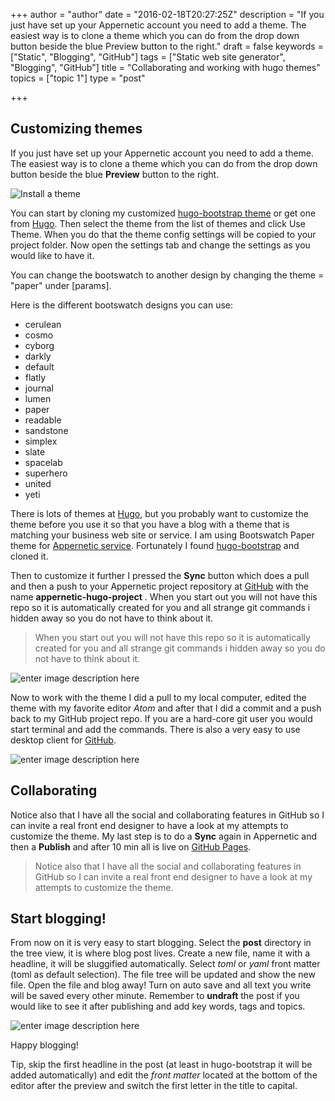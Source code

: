 +++
author = "author"
date = "2016-02-18T20:27:25Z"
description = "If you just have set up your Appernetic account you need to add a theme. The easiest way is to clone a theme which you can do from the drop down button beside the blue Preview button to the right."
draft = false
keywords = ["Static", "Blogging", "GitHub"]
tags = ["Static web site generator", "Blogging", "GitHub"]
title = "Collaborating and working with hugo themes"
topics = ["topic 1"]
type = "post"

+++
## Customizing themes
If you just have set up your Appernetic account you need to add a theme. The easiest way is to clone a theme which you can do from the drop down button beside the blue **Preview** button to the right. 

![Install a theme][1]

You can start by cloning my customized [hugo-bootstrap theme][2] or get one from [Hugo][3]. Then select the theme from the list of themes and click Use Theme. When you do that the theme config settings will be copied to your project folder. Now open the settings tab and change the settings as you would like to have it.

You can change the bootswatch to another design by changing the theme = "paper" under [params].

Here is the different bootswatch designs you can use:

 - cerulean
 - cosmo
 - cyborg
 - darkly
 - default
 - flatly
 - journal
 - lumen
 - paper
 - readable
 - sandstone
 - simplex
 - slate
 - spacelab
 - superhero
 - united
 - yeti 

There is lots of themes at [Hugo][4], but you probably want to customize the theme before you use it so that you have a blog with  a theme that is matching your business web site or service. I am using Bootswatch Paper theme for [Appernetic service][5]. Fortunately I found [hugo-bootstrap][6] and cloned it. 

Then to customize it further I pressed the **Sync** button which does a pull and then a push to your Appernetic project repository at [GitHub][7] with the name **appernetic-hugo-project** . When you start out you will not have this repo so it is automatically created for you and all strange git commands i hidden away so you do not have to think about it.

> When you start out you will not have this repo so it is automatically
> created for you and all strange git commands i hidden away so you do
> not have to think about it.

![enter image description here][8]

Now to work with the theme I did a pull to my local computer, edited the theme with my favorite editor *Atom* and after that I did a commit and a push back to my GitHub project repo. If you are a hard-core git user you would start terminal and add the commands. There is also a very easy to use desktop client for [GitHub][9].

![enter image description here][10]

## Collaborating 
Notice also that I have all the social and collaborating features in GitHub so I can invite a real front end designer to have a look at my attempts to customize the theme. My last step is to do a **Sync** again in Appernetic and then a **Publish** and after 10 min all is live on [GitHub Pages][11].

> Notice also that I have all the social and collaborating features in
> GitHub so I can invite a real front end designer to have a look at my
> attempts to customize the theme.

## Start blogging!
From now on it is very easy to start blogging. Select the **post** directory in the tree view, it is where blog post lives. Create a new file,  name it with a headline, it will be sluggified automatically. Select *toml* or *yaml* front matter (toml as default selection). The file tree will be updated and show the new file. Open the file and blog away! Turn on auto save and all text you write will be saved every other minute. Remember to **undraft** the post if you would like to see it after publishing and  add key words, tags and topics.

![enter image description here][12]

Happy blogging!

Tip, skip the first headline in the post (at least in hugo-bootstrap it will be added automatically) and edit the *front matter* located at the bottom of the editor after the preview and switch the first letter in the title to capital.
 


  [1]: https://res.cloudinary.com/appernetic/v1457304135/pig3qgwntchbkk0x9tab
  [2]: https://github.com/appernetic/hugo-bootstrap.git
  [3]: http://themes.gohugo.io/
  [4]: http://themes.gohugo.io/
  [5]: https://appernetic.io
  [6]: https://github.com/mmrath/hugo-bootstrap
  [7]: https://github.com/
  [8]: /images/Sync-opt.png
  [9]: https://desktop.github.com/
  [10]: /images/githubdesktop-opt.png
  [11]: https://appernetic.github.io/
  [12]: /images/Startblogging.png
